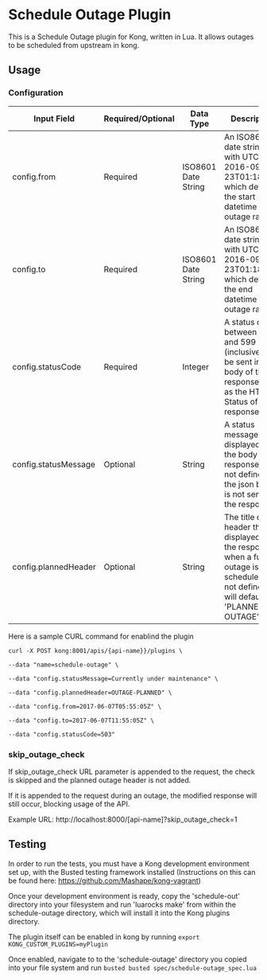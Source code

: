 # Schedule Outage Plugin
This is a Schedule Outage plugin for Kong, written in Lua. It allows outages to be scheduled from upstream in kong. 

## Usage
### Configuration
| Input Field| Required/Optional|Data Type|Description |
|---|---|---|---|
|config.from| Required|ISO8601 Date String|An ISO8601 date string with UTC, e.g. 2016-09-23T01:18:33Z, which defines the start datetime of the outage range.
|config.to|Required| ISO8601 Date String| An ISO8601 date string with UTC, e.g. 2016-09-23T01:18:33Z, which defines the end datetime of the outage range.
|config.statusCode|Required|Integer| A status code between 100 and 599 (inclusive) to be sent in the body of the response, and as the HTTP Status of the response. 
|config.statusMessage|Optional|String|A status message to be displayed in the body of the response. If not defined, the json body is not sent in the response.
|config.plannedHeader|Optional|String|The title of the header that will displayed in the response, when a future outage is scheduled. If not defined, will default to 'PLANNED-OUTAGE'

Here is a sample CURL command for enablind the plugin 

`curl -X POST kong:8001/apis/{api-name}}/plugins \`

`--data "name=schedule-outage" \`

`--data "config.statusMessage=Currently under maintenance" \`

`--data "config.plannedHeader=OUTAGE-PLANNED" \`

`--data "config.from=2017-06-07T05:55:05Z" \`

`--data "config.to=2017-06-07T11:55:05Z" \`

`--data "config.statusCode=503"`

### skip_outage_check

If skip_outage_check URL parameter is appended to the request, the check is skipped and the planned outage header is not added.

If it is appended to the request during an outage, the modified response will still occur, blocking usage of the API.

Example URL:
http://localhost:8000/[api-name]?skip_outage_check=1



## Testing
In order to run the tests, you must have a Kong development environment set up, with the Busted testing framework installed (Instructions on this can be found here: https://github.com/Mashape/kong-vagrant)

Once your development environment is ready, copy the 'schedule-out' directory into your filesystem and run 'luarocks make' from within the schedule-outage directory, which will install it into the Kong plugins directory.

The plugin itself can be enabled in kong by running 
`export KONG_CUSTOM_PLUGINS=myPlugin`

Once enabled, navigate to to the 'schedule-outage' directory you copied into your file system and run `busted busted spec/schedule-outage_spec.lua`